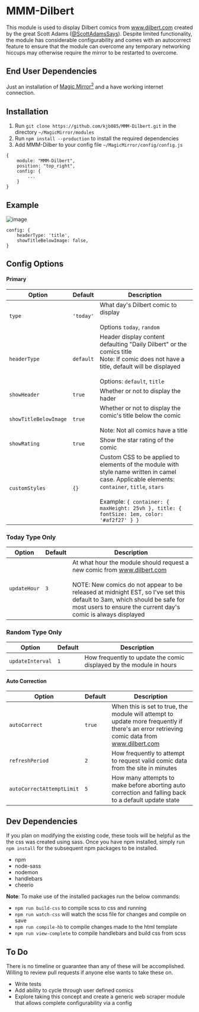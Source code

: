 # MMM-Dilbert #

This module is used to display Dilbert comics from www.dilbert.com created by the great Scott Adams ([@ScottAdamsSays](https://twitter.com/ScottAdamsSays)). Despite limited functionality, the module has considerable configurability and comes with an autocorrect feature to ensure that the module can overcome any temporary networking hiccups may otherwise require the mirror to be restarted to overcome.

## End User Dependencies ##

Just an installation of [Magic Mirror<sup>2</sup>](https://github.com/MichMich/MagicMirror) and a have working internet connection.

## Installation ##

1. Run `git clone https://github.com/kjb085/MMM-Dilbert.git` in the directory `~/MagicMirror/modules`
2. Run `npm install --production` to install the required dependencies
3. Add MMM-Dilber to your config file `~/MagicMirror/config/config.js`

```
{
	module: "MMM-Dilbert",
	position: "top_right",
	config: {
    	...
	}
}
```

## Example ##

![image](https://imgur.com/nhUdFe4.png)

```
config: {
	headerType: 'title',
	showTitleBelowImage: false,
}
```

## Config Options ##

#### Primary ####

Option  | Default | Description
------- | ------- | -------------
`type`  | `'today'` | What day's Dilbert comic to display<br><br>Options `today`, `random`
`headerType` | `default` | Header display content defaulting "Daily Dilbert" or the comics title<br>Note: If comic does not have a title, default will be displayed<br><br>Options: `default`, `title`
`showHeader` | `true` | Whether or not to display the hader
`showTitleBelowImage` | `true` | Whether or not to display the comic's title below the comic<br><br>Note: Not all comics have a title
`showRating` | `true` | Show the star rating of the comic
`customStyles` | `{}` | Custom CSS to be applied to elements of the module with style name written in camel case. Applicable elements: `container`, `title`, `stars`<br><br>Example: `{ container: { maxHeight: 25vh }, title: { fontSize: 1em, color: '#af2f27' } }`

### Today Type Only ###

Option  | Default | Description
------- | ------- | -------------
`updateHour` | `3` | At what hour the module should request a new comic from www.dilbert.com<br><br>NOTE: New comics do not appear to be released at midnight EST, so I've set this default to 3am, which should be safe for most users to ensure the current day's comic is always displayed

### Random Type Only ###

Option  | Default | Description
------- | ------- | -------------
`updateInterval` | `1` | How frequently to update the comic displayed by the module in hours

#### Auto Correction ####

Option  | Default | Description
------- | ------- | -------------
`autoCorrect` | `true` | When this is set to true, the module will attempt to update more frequently if there's an error retrieving comic data from www.dilbert.com
`refreshPeriod` | `2` | How frequently to attempt to request valid comic data from the site in minutes
`autoCorrectAttemptLimit` | `5` | How many attempts to make before aborting auto correction and falling back to a default update state


## Dev Dependencies ##

If you plan on modifying the existing code, these tools will be helpful as the the css was created using sass. Once you have npm installed, simply run `npm install` for the subsequent npm packages to be installed.

* npm
* node-sass
* nodemon
* handlebars
* cheerio

**Note**: To make use of the installed packages run the below commands:

* `npm run build-css` to compile scss to css and running
* `npm run watch-css` will watch the scss file for changes and compile on save
* `npm run compile-hb` to compile changes made to the html template
* `npm run view-complete` to compile handlebars and build css from scss

## To Do ##

There is no timeline or guarantee than any of these will be accomplished. Willing to review pull requests if anyone else wants to take these on.

* Write tests
* Add ability to cycle through user defined comics
* Explore taking this concept and create a generic web scraper module that allows complete configurability via a config
